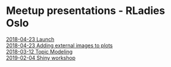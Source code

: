 # Meetup presentations - RLadies Oslo

[2018-04-23 Launch](https://github.com/rladies/meetup-presentations_oslo/tree/master/launch-oslo)  
[2018-04-23 Adding external images to plots](https://github.com/rladies/meetup-presentations_oslo/blob/master/2018-04-23-external-images-to-plots/Adding%20external%20images%20to%20plots.pdf)  
[2018-03-12 Topic Modeling](https://github.com/rladies/meetup-presentations_oslo/blob/master/topic_model/Rladies_TM_031218.pdf)  
[2019-02-04 Shiny workshop](https://github.com/rladies/meetup-presentations_oslo/blob/master/shiny-workshop/presentation_2019-02-04.pdf)
